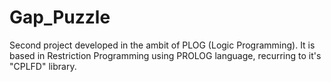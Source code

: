 # Gap_Puzzle

Second project developed in the ambit of PLOG (Logic Programming).
It is based in Restriction Programming using PROLOG language, recurring to it's "CPLFD" library.
